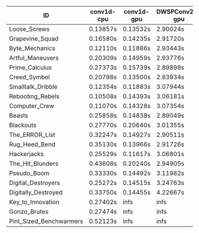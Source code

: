 |ID|conv1d-cpu|conv1d-gpu|DWSPConv2D-gpu|gemm-gpu|avg|
|-|-|-|-|-|-|
|Loose_Screws|0.13857s|0.13532s|2.90024s|1.78173s|1.23897s|
|Grapevine_Squad|0.16580s|0.14235s|2.91720s|1.74062s|1.24149s|
|Byte_Mechanics|0.12110s|0.11886s|2.93443s|1.79661s|1.24275s|
|Artful_Maneuvers|0.20309s|0.14959s|2.93776s|1.71219s|1.25066s|
|Prime_Calculus|0.27373s|0.15739s|2.89898s|1.70927s|1.25984s|
|Creed_Symbol|0.20798s|0.13500s|2.93934s|1.79011s|1.26811s|
|Smalltalk_Dribble|0.12354s|0.11883s|3.07944s|1.79211s|1.27848s|
|Rebooting_Rebels|0.10508s|0.14393s|3.06181s|1.83752s|1.28709s|
|Computer_Crew|0.11070s|0.14328s|3.07354s|1.82094s|1.28712s|
|Beasts|0.25858s|0.14838s|2.89049s|1.88979s|1.29681s|
|Blackouts|0.27770s|0.20640s|3.01355s|1.77419s|1.31796s|
|The_ERROR_List|0.32247s|0.14927s|2.90511s|1.89603s|1.31822s|
|Rug_Heed_Bend|0.35130s|0.13966s|2.91726s|1.86928s|1.31938s|
|Hackerjacks|0.25529s|0.11617s|3.06801s|1.91526s|1.33868s|
|The_Hit_Blunders|0.43608s|0.20240s|2.94905s|1.92190s|1.37736s|
|Pseudo_Boom|0.33330s|0.14492s|3.11982s|1.94513s|1.38579s|
|Digital_Destroyers|0.25272s|0.14515s|3.24763s|2.02073s|1.41656s|
|Digitally_Destroyed|0.33750s|0.14455s|4.22667s|2.49266s|1.80035s|
|Key_to_Innovation|0.27402s|infs|infs|2.60909s|infs|
|Gonzo_Brutes|0.27474s|infs|infs|infs|infs|
|Pint_Sized_Benchwarmers|0.52123s|infs|infs|4.45282s|infs|
